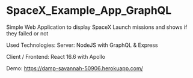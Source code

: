 # SpaceX_Example_App_GraphQL
Simple Web Application to display SpaceX Launch missions and shows if they failed or not

Used Technologies:
Server:
NodeJS with GraphQL & Express

Client / Frontend: 
React 16.6 with Apollo


Demo:
https://damp-savannah-50906.herokuapp.com/
